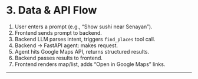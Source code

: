 # 3. Data & API Flow

1. User enters a prompt (e.g., “Show sushi near Senayan”).
2. Frontend sends prompt to backend.
3. Backend LLM parses intent, triggers `find_places` tool call.
4. Backend → FastAPI agent: makes request.
5. Agent hits Google Maps API, returns structured results.
6. Backend passes results to frontend.
7. Frontend renders map/list, adds “Open in Google Maps” links.

---
